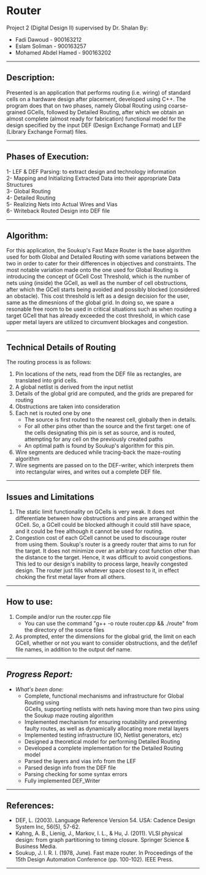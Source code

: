 # Router
Project 2 (Digital Design II) supervised by Dr. Shalan
By:
- Fadi Dawoud - 900163212
- Eslam Soliman - 900163257
- Mohamed Abdel Hamed - 900163202
***********************************************************************************************
**Description:**
------------------
Presented is an application that performs routing (i.e. wiring) of standard cells 
on a hardware design after placement, developed using C++. The program does that 
on two phases, namely Global Routing using coarse-grained GCells, followed by 
Detailed Routing, after which we obtain an almost complete (almost ready for fabrication) 
functional model for the design specified by the input DEF (Design Exchange Format) 
and LEF (Library Exchange Format) files. 
***********************************************************************************************
**Phases of Execution:**
-------------------------
1- LEF & DEF Parsing: to extract design and technology information    
2- Mapping and Initializing Extracted Data into their appropriate Data Structures    
3- Global Routing    
4- Detailed Routing    
5- Realizing Nets into Actual Wires and Vias        
6- Writeback Routed Design into DEF file    
***********************************************************************************************
**Algorithm:**
---------------
For this application, the Soukup's Fast Maze Router is the base algorithm used for both 
Global and Detailed Routing with some variations between the two in order to cater for 
their differences in objectives and constraints. The most notable variation made onto 
the one used for Global Routing is introducing the concept of GCell Cost Threshold, which
is the number of nets using (inside) the GCell, as well as the number of cell obstructions,
after which the GCell starts being avoided and possibly blocked (considered an obstacle). This cost threshold is left as a design decision for the user, same as the dimesnions of the global grid. In doing so, we spare a resonable free room to be used in critical situations such as when routing a target GCell that has already exceeded the cost threshold, in which case upper metal layers are utilized to circumvent blockages and congestion. 
***********************************************************************************************
**Technical Details of Routing**
----------------------
The routing process is as follows: 
1. Pin locations of the nets, read from the DEF file as rectangles, are translated into grid cells. 
2. A global netlist is derived from the input netlist
3. Details of the global grid are computed, and the grids are prepared for routing
4. Obstructions are taken into consideration
5. Each net is routed one by one
    - The source is first routed to the nearest cell, globally then in details. 
    - For all other pins other than the source and the first target: one of the cells designating this pin is set as source, and is routed, attempting for any cell on the previously created paths
    - An optimal path is found by Soukup's algorithm for this pin. 
6. Wire segments are deduced while tracing-back the maze-routing algorithm
7. Wire segments are passed on to the DEF-writer, which interprets them into rectangular wires, and writes out a complete DEF file. 
*********************************************************************************************
**Issues and Limitations**
--------------------------
1. The static limit functionality on GCells is very weak. It does not differentiate between how obstructions and pins are arranged within the GCell. So, a GCell could be blocked although it could still have space, and it could be free although it cannot be used for routing. 
2. Congestion cost of each GCell cannot be used to discourage router from using them. Soukup's router is a greedy router that aims to run for the target. It does not minimize over an arbitrary cost function other than the distance to the target. Hence, it was difficult to avoid congestions. This led to our design's inability to process large, heavily congested design. The router just fills whatever space closest to it, in effect choking the first metal layer from all others. 
********************************************************************************************

**How to use:**
----------------
1. Compile and/or run the router.cpp file
    - You can use the command "g++ -o route router.cpp && ./route" from the directory of the source files
2. As prompted, enter the dimensions for the global grid, the limit on each GCell, whether or not you want to consider obstructions, and the def/lef file names, in addition to the output def name. 
***********************************************************************************************
***Progress Report:***
---------------------
* *What's been done:*
    - Complete, functional mechanisms and infrastructure for Global Routing using    
    GCells, supporting netlists with nets having more than two pins using the Soukup maze routing algorithm    
    - Implemented mechanism for ensuring routability and preventing faulty routes, as well as dynamically allocating more metal layers    
    - Implemented testing infrastructure (IO, Netlist generators, etc)    
    - Designed a theoretical model for performing Detailed Routing  
    - Developed a complete implementation for the Detailed Routing model       
	- Parsed the layers and vias info from the LEF    
	- Parsed design info from the DEF file     
	- Parsing checking for some syntax errors   
    - Fully implemented DEF_Writer 

***********************************************************************************************
**References:**
---------------
- DEF, L. (2003). Language Reference Version 54. USA: Cadence Design System Inc, 56(5), 57-62.
- Kahng, A. B., Lienig, J., Markov, I. L., & Hu, J. (2011). VLSI physical design: from graph 
  partitioning to timing closure. Springer Science & Business Media.
- Soukup, J. I. R. I. (1978, June). Fast maze router. In Proceedings of the 15th Design Automation 
  Conference (pp. 100-102). IEEE Press.
***********************************************************************************************